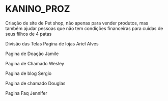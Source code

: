 # KANINO_PROZ
Criação de site de Pet shop, não apenas para vender produtos, mas também ajudar pessoas que não tem condições financeiras para cuidas de seus filhos de 4 patas 

Divisão das Telas
Pagina de lojas
Ariel Alves

Pagina de Doação
Jamile

Pagina de Chamado
Wesley

Pagina de blog
Sergio

Pagina de chamado
Douglas

Pagina Faq
Jennifer
